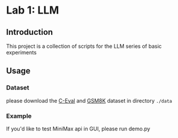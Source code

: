 # Lab 1: LLM
## Introduction
This project is a collection of scripts for the LLM series of basic experiments
## Usage
### Dataset
please download the [C-Eval](https://cevalbenchmark.com/index_zh.html) and [GSM8K](https://github.com/openai/grade-school-math) dataset in directory `./data`

### Example
If you'd like to test MiniMax api in GUI, please run demo.py